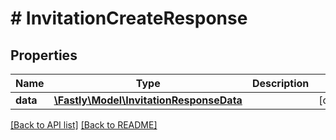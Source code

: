 # # InvitationCreateResponse

## Properties

Name | Type | Description | Notes
------------ | ------------- | ------------- | -------------
**data** | [**\Fastly\Model\InvitationResponseData**](InvitationResponseData.md) |  | [optional] 


[[Back to API list]](../../README.md#endpoints) [[Back to README]](../../README.md)
